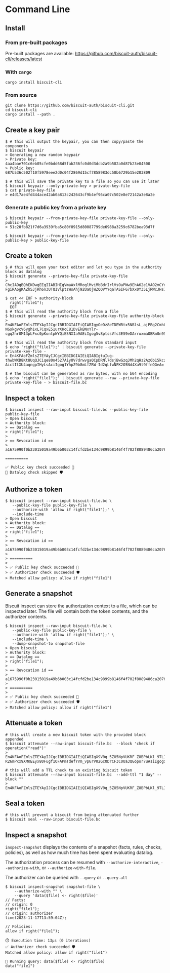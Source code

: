 # Command Line

## Install

### From pre-built packages

Pre-built packages are available: <https://github.com/biscuit-auth/biscuit-cli/releases/latest>

### With `cargo`

```
cargo install biscuit-cli
```

### From source

```
git clone https://github.com/biscuit-auth/biscuit-cli.git
cd biscuit-cli
cargo install --path .
```

## Create a key pair

```
$ # this will output the keypair, you can then copy/paste the components
$ biscuit keypair
> Generating a new random keypair
> Private key: 4aa4bae701c6eb05cfe0bdd68d5fab236fc0d0d3dcb2a9b582a0d87b23e04500
> Public key: 687b536c502f10f5978eee2d0c04f2869d15cf7858983dc50b6729b15e203809

$ # this will save the private key to a file so you can use it later
$ biscuit keypair --only-private-key > private-key-file
$ cat private-key-file
> e4d17ae4fd444ace42ab0a813c242643cf9b4ef96ca07c502e8e72142a3e8a2e
```

### Generate a public key from a private key

```
$ biscuit keypair --from-private-key-file private-key-file --only-public-key
> 51c20fb821f7d6a3939fba5c80f0915d80087799de6988a3259c6782bea93d7f

$ biscuit keypair --from-private-key-file private-key-file --only-public-key > public-key-file
```

## Create a token

```
$ # this will open your text editor and let you type in the authority block as datalog
$ biscuit generate --private-key-file private-key-file
> ChcIADgBQhEKDwgEEgIIABIHIgVmaWxlMRoglMviMbBdrIrlVsOaPNw9EhA62e1VAO2mCYxg5mcr-FgiRAogKAZh5JjRh6n3UTQIVlptzWsAhj92UaOjWZQOVYYqaTASIFG7bXx0Y35LjRWcJHs7N6CAEOBJOuuainDg4Rg_S8IG

$ cat << EOF > authority-block
  right("file1");
  EOF
$ # this will read the authority block from a file
$ biscuit generate --private-key-file private-key-file authority-block
> En4KFAoFZmlsZTEYAyIJCgcIBBIDGIAIEiQIABIgyOeDz8eTDEWRtx5NBlsL_ajPBg2CmhLj_xylsxpyaPQaQNXM41V4wk-NGskgvcV6ygh1xL7CqxE51urXKqC81DvEkBNxYlr-cgq2hr0M13pLFxc0pKontpWYQiESNXIa9AEiIgog5v8ptssVfc3ES9eDArruxmaOBRm0n95SitePxoMzFPk=

$ # this will read the authority block from standard input
$ echo 'right("file1");' | biscuit generate --private-key-file private-key-file -
> En4KFAoFZmlsZTEYAyIJCgcIBBIDGIAIEiQIABIgtuIug-thwbWXD8Kt8UqQJCiqe80n4527AiyOV7drwvgaQCpDRNl7dsjBwGzqJMh2qHz2Az6b15kczqkVhJjuKabvZ0q5h_dhVxjYdxMvTJNrL-AictItXU4aqngpIHyLsAciIgog1YhpZ9b8mLfZRW-Id2qLfwNFK2O5Nd4Xa9t9ffnQGeA=

$ # the biscuit can be generated as raw bytes, with no b64 encoding
$ echo 'right("file1");' | biscuit generate --raw --private-key-file private-key-file - > biscuit-file.bc
```

## Inspect a token

```
$ biscuit inspect --raw-input biscuit-file.bc --public-key-file public-key-file
> Open biscuit
> Authority block:
> == Datalog ==
> right("file1");
>
> == Revocation id ==
> a1675990f0b23015019a49b6b003c14fcfd2be134c9899b8146f4f702f8089486ca20766e188cd3388eb8ef653327a78e2dc0f6e42d31be8d97b1c5a8488eb0e

==========

✅ Public key check succeeded 🔑
🙈 Datalog check skipped 🛡️
```

## Authorize a token

```
$ biscuit inspect --raw-input biscuit-file.bc \
   --public-key-file public-key-file \
   --authorize-with 'allow if right("file1");' \
   --include-time
> Open biscuit
> Authority block:
> == Datalog ==
> right("file1");
>
> == Revocation id ==
> a1675990f0b23015019a49b6b003c14fcfd2be134c9899b8146f4f702f8089486ca20766e188cd3388eb8ef653327a78e2dc0f6e42d31be8d97b1c5a8488eb0e
>
> ==========
>
> ✅ Public key check succeeded 🔑
> ✅ Authorizer check succeeded 🛡️
> Matched allow policy: allow if right("file1")
```

## Generate a snapshot

Biscuit inspect can store the authorization context to a file, which can be inspected later. The file will contain both the token contents, and the authorizer contents.

```
$ biscuit inspect --raw-input biscuit-file.bc \
   --public-key-file public-key-file \
   --authorize-with 'allow if right("file1");' \
   --include-time \
   --dump-snapshot-to snapshot-file
> Open biscuit
> Authority block:
> == Datalog ==
> right("file1");
>
> == Revocation id ==
> a1675990f0b23015019a49b6b003c14fcfd2be134c9899b8146f4f702f8089486ca20766e188cd3388eb8ef653327a78e2dc0f6e42d31be8d97b1c5a8488eb0e
>
> ==========
>
> ✅ Public key check succeeded 🔑
> ✅ Authorizer check succeeded 🛡️
> Matched allow policy: allow if right("file1")
```

## Attenuate a token

```
# this will create a new biscuit token with the provided block appended
$ biscuit attenuate --raw-input biscuit-file.bc  --block 'check if operation("read")'
> En4KFAoFZmlsZTEYAyIJCgcIBBIDGIAIEiQIABIgX9V0q_5ZU5NpVUKRF_Z8BPbLKl_9TL1bFeiqBQ97LFoaQKFnWZDwsjAVAZpJtrADwU_P0r4TTJiZuBRvT3AvgIlIbKIHZuGIzTOI6472UzJ6eOLcD25C0xvo2XscWoSI6w4afAoSGAMyDgoMCgIIGxIGCAMSAhgAEiQIABIgCxzPZaKjKJ6_C9cy39I16dgCLu9I5EqPNHwGiOl_eOMaQFU00BW0iFfxxt1pMp4vO-R26mPxx9XMKEEyx80Fugf1OFAPmTdefYVm_vp6rV02GcODrCF3C0Ua3QGopor7uAsiIgogSfbsyId59q50CqdJhxmBYXhqMYcTMYsB1eVnDNw3MTY=

# this will add a TTL check to an existing biscuit token
$ biscuit attenuate --raw-input biscuit-file.bc  --add-ttl "1 day" --block ""
> En4KFAoFZmlsZTEYAyIJCgcIBBIDGIAIEiQIABIgX9V0q_5ZU5NpVUKRF_Z8BPbLKl_9TL1bFeiqBQ97LFoaQKFnWZDwsjAVAZpJtrADwU_P0r4TTJiZuBRvT3AvgIlIbKIHZuGIzTOI6472UzJ6eOLcD25C0xvo2XscWoSI6w4amQEKLwoBdBgDMigKJgoCCBsSBwgFEgMIgQgaFwoFCgMIgQgKCAoGIP7KrpMGCgQaAggAEiQIABIgU2t5XP1OA9VfujCZAZSVbBeE0WMBqMHViXwEhzoTkSAaQN1jHm8uqZVjhfO_J7URfL2NHK4_E7JJD45jvIFFgrgAmcksrhIc5qgyq1U7D0Jbo5tR7H4w3UvMN0sAEJzSjAoiIgogrolYRQ67V5SHiB7ii_YHPU5uwzDuHc1rL2WGKiAvH_c=
```

## Seal a token

```
# this will prevent a biscuit from being attenuated further
$ biscuit seal --raw-input biscuit-file.bc
```

## Inspect a snapshot

`inspect-snapshot` displays the contents of a snapshot (facts, rules, checks, policies), as well as how much time has been spent evaluating datalog.

The authorization process can be resumed with `--authorize-interactive`, `--authorize-with`, or `--authorize-with-file`.

The authorizer can be queried with `--query` or `--query-all`

```
$ biscuit inspect-snapshot snapshot-file \
    --authorize-with "" \
    --query 'data($file) <- right($file)'
// Facts:
// origin: 0
right("file1");
// origin: authorizer
time(2023-11-17T13:59:04Z);

// Policies:
allow if right("file1");

⏱️ Execution time: 13μs (0 iterations)
✅ Authorizer check succeeded 🛡️
Matched allow policy: allow if right("file1")

🔎 Running query: data($file) <- right($file)
data("file1")
```
